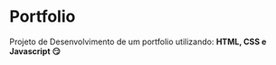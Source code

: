 # Portfolio

Projeto de Desenvolvimento de um portfolio utilizando: <b>HTML, CSS e Javascript<b> :smirk:

